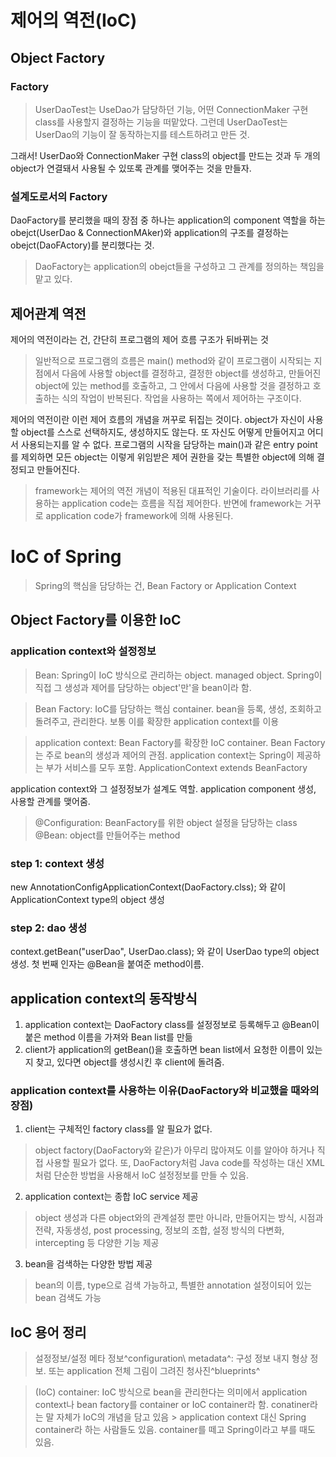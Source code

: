 # 제어의 역전(IoC)

## Object Factory

### Factory

> UserDaoTest는 UseDao가 담당하던 기능, 어떤 ConnectionMaker 구현 class를 사용할지 결정하는 기능을 떠맡았다.
> 그런데 UserDaoTest는 UserDao의 기능이 잘 동작하는지를 테스트하려고 만든 것.

그래서! UserDao와 ConnectionMaker 구현 class의 object를 만드는 것과 두 개의 object가 연결돼서 사용될 수 있또록 관계를 맺어주는 것을 만들자.

### 설계도로서의 Factory

DaoFactory를 분리했을 때의 장점 중 하나는 application의 component 역할을 하는 obejct(UserDao & ConnectionMAker)와 application의 구조를 결정하는 obejct(DaoFActory)를 분리했다는 것.

> DaoFactory는 application의 obejct들을 구성하고 그 관계를 정의하는 책임을 맡고 있다.


## 제어관계 역전

제어의 역전이라는 건, 간단히 프로그램의 제어 흐름 구조가 뒤바뀌는 것

> 일반적으로 프로그램의 흐름은 main() method와 같이 프로그램이 시작되는 지점에서 다음에 사용할 object를 결정하고, 결정한 object를 생성하고, 만들어진 object에 있는 method를 호출하고, 그 안에서 다음에 사용할 것을 결정하고 호출하는 식의 작업이 반복된다.
> 작업을 사용하는 쪽에서 제어하는 구조이다.

제어의 역전이란 이런 제어 흐름의 개념을 꺼꾸로 뒤집는 것이다. object가 자신이 사용할 object를 스스로 선택하지도, 생성하지도 않는다. 또 자신도 어떻게 만들어지고 어디서 사용되는지를 알 수 없다. 프로그램의 시작을 담당하는 main()과 같은 entry point를 제외하면 모든 object는 이렇게 위임받은 제어 권한을 갖는 특별한 object에 의해 결정되고 만들어진다.

> framework는 제어의 역전 개념이 적용된 대표적인 기술이다. 라이브러리를 사용하는 application code는 흐름을 직접 제어한다. 반면에 framework는 거꾸로 application code가 framework에 의해 사용된다.

# IoC of Spring

> Spring의 핵심을 담당하는 건, Bean Factory or Application Context

## Object Factory를 이용한 IoC

### application context와 설정정보

> Bean: 
> Spring이 IoC 방식으로 관리하는 object. managed object. Spring이 직접 그 생성과 제어를 담당하는 object'만'을 bean이라 함.

> Bean Factory: 
> IoC를 담당하는 핵심 container. bean을 등록, 생성, 조회하고 돌려주고, 관리한다. 보통 이를 확장한 application context를 이용

> application context: 
> Bean Factory를 확장한 IoC container. Bean Factory는 주로 bean의 생성과 제어의 관점. application context는 Spring이 제공하는 부가 서비스를 모두 포함. ApplicationContext extends BeanFactory

application context와 그 설정정보가 설계도 역할. application component 생성, 사용할 관계를 맺어줌.

> @Configuration: BeanFactory를 위한 object 설정을 담당하는 class
> @Bean: object를 만들어주는 method

### step 1: context 생성

new AnnotationConfigApplicationContext(DaoFactory.clss);
와 같이 ApplicationContext type의 object 생성

### step 2: dao 생성

context.getBean("userDao", UserDao.class);
와 같이 UserDao type의 object 생성.
첫 번째 인자는 @Bean을 붙여준 method이름.

## application context의 동작방식

1. application context는 DaoFactory class를 설정정보로 등록해두고 @Bean이 붙은 method 이름을 가져와 Bean list를 만듦
2. client가 application의 getBean()을 호출하면 bean list에서 요청한 이름이 있는지 찾고, 있다면 object를 생성시킨 후 client에 돌려줌.

### application context를 사용하는 이유(DaoFactory와 비교했을 때와의 장점)

1. client는 구체적인 factory class를 알 필요가 없다.
> object factory(DaoFactory와 같은)가 아무리 많아져도 이를 알아야 하거나 직접 사용할 필요가 없다.
> 또, DaoFactory처럼 Java code를 작성하는 대신 XML처럼 단순한 방법을 사용해서 IoC 설정정보를 만들 수 있음.

2. application context는 종합 IoC service 제공
> object 생성과 다른 object와의 관계설정 뿐만 아니라, 만들어지는 방식, 시점과 전략, 자동생성, post processing, 정보의 조합, 설정 방식의 다변화, intercepting 등 다양한 기능 제공

3. bean을 검색하는 다양한 방법 제공
> bean의 이름, type으로 검색 가능하고, 특별한 annotation 설정이되어 있는 bean 검색도 가능

## IoC 용어 정리

> 설정정보/설정 메타 정보^configuration\ metadata^:
> 구성 정보 내지 형상 정보. 또는 application 전체 그림이 그려진 청사진^blueprints^

> (IoC) container:
> IoC 방식으로 bean을 관리한다는 의미에서 application context나 bean factory를 container or IoC container라 함.
> conatiner라는 말 자체가 IoC의 개념을 담고 있음 > application context 대신 Spring container라 하는 사람들도 있음.
> container를 떼고 Spring이라고 부를 때도 있음.